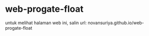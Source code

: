 # web-progate-float
untuk melihat halaman web ini, salin url: novansuriya.github.io/web-progate-float
